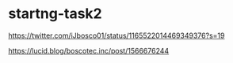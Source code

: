# startng-task2

https://twitter.com/iJbosco01/status/1165522014469349376?s=19

https://lucid.blog/boscotec.inc/post/1566676244

